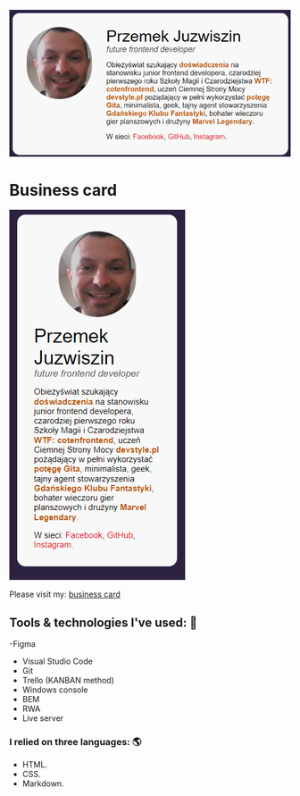 ![business card screenshot](github/gh.png)

# Business card

![business card mobile screenshot](github/gh_mobile.png)

Please visit my: [business card](https://przemekjuzwiszin.github.io/my_business_card/)


## Tools & technologies I've used: 🧰

 -Figma
- Visual Studio Code
- Git
- Trello (KANBAN method)
- Windows console
- BEM
- RWA
- Live server


### I relied on three languages: 🌎

- HTML.
- CSS.
- Markdown.
